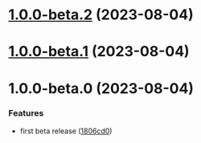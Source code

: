 

# [1.0.0-beta.2](https://github.com/hadnet/hadnet-react-native-segmented-control/compare/v1.0.0-beta.1...v1.0.0-beta.2) (2023-08-04)

# [1.0.0-beta.1](https://github.com/hadnet/hadnet-react-native-segmented-control/compare/v1.0.0-beta.0...v1.0.0-beta.1) (2023-08-04)

# 1.0.0-beta.0 (2023-08-04)


### Features

* first beta release ([1806cd0](https://github.com/hadnet/hadnet-react-native-segmented-control/commit/1806cd04bdb3951d885b91ed01cb3d92dbf05e5b))